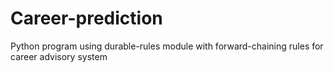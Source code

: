 # Career-prediction
Python program using durable-rules module with forward-chaining rules for career advisory system
